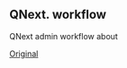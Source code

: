 ## QNext. workflow

QNext admin workflow about
  
[Original](https://telegra.ph/QNext-admin-workflow-about-02-13)